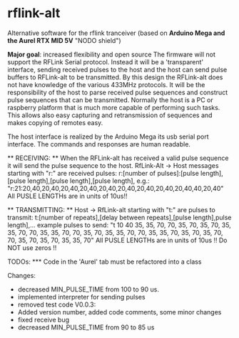 # rflink-alt
Alternative software for the rflink tranceiver (based on **Arduino Mega and the Aurel RTX MID 5V** "NODO shield")

**Major goal**: increased flexibility and open source
The firmware will not support the RFLink Serial protocol. Instead it will be a 'transparent' interface, sending received pulses to the host and the host can send pulse buffers to RFLink-alt to be transmitted. 
By this design the RFLink-alt does not have knowledge of the various 433MHz protocols. It will be the responsibility of the host to parse received pulse sequences and construct pulse sequences that can be transmitted.
Normally the host is a PC or raspberry platform that is much more capable of performing such tasks.
This allows also easy capturing and retransmission of sequences and makes copying of remotes easy.

The host interface is realized by the Arduino Mega its usb serial port interface. The commands and responses are human readable.

** RECEIVING: **
When the RFLink-alt has received a valid pulse sequence it will send the pulse sequence to the host.
RfLink-Alt -> Host messages  starting with "r:" are received pulses:
r:[number of pulses]:[pulse length],[pulse length],[pulse length],[pulse length],
e.g.:
"r:21:20,40,20,40,20,40,20,40,20,40,20,40,20,40,20,40,20,40,40,20,40"
All PUSLE LENGTHs are in units of 10us!!

** TRANSMITTING: **
Host -> RfLink-alt  starting with "t:" are pulses to transmit:
t:[number of repeats],[delay between repeats],[pulse length],pulse length],...
example pulses to send:
"t 10 40 35, 35,  70,  70,  35,  70,  35,  70,  35,  35,  70,  70,  35,  35,  70,  70,  35,  70,  35,  35,  70,  70,  35,  35,  70,  35,  70,  35,  70,  70,  35,  70,  35,  70,  35,  35,  70"
All PUSLE LENGTHs are in units of 10us !!
Do NOT use zeros !!

TODOs:
***  Code in the 'Aurel' tab must be refactored into a class


Changes:
- decreased MIN_PULSE_TIME from 100 to 90 us.
- implemented interpreter for sending pulses
- removed test code
V0.0.3:  
- Added version number, added code comments, some minor changes
- fixed receive bug
- decreased MIN_PULSE_TIME from 90 to 85 us